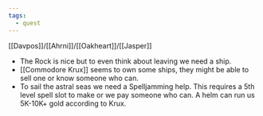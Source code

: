```yaml
---
tags:
  - quest
---
```


[[Davpos]]/[[Ahrni]]/[[Oakheart]]/[[Jasper]]

- The Rock is nice but to even think about leaving we need a ship.
- [[Commodore Krux]] seems to own some ships, they might be able to sell one or know someone who can.
- To sail the astral seas we need a Spelljamming help. This requires a 5th level spell slot to make or we pay someone who can. A helm can run us 5K-10K+ gold according to Krux.
